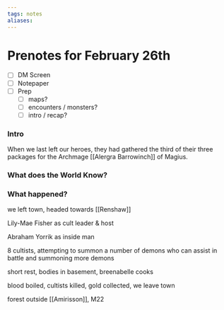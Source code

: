```yaml
---
tags: notes
aliases:
---
```


# Prenotes for February 26th
- [ ] DM Screen
- [ ] Notepaper
- [ ] Prep
	- [ ] maps?
	- [ ] encounters / monsters?
	- [ ] intro / recap?

### Intro

When we last left our heroes, they had gathered the third of their three packages for the Archmage [[Alergra Barrowinch]] of Magius.

### What does the World Know?


### What happened?

we left town, headed towards [[Renshaw]]


Lily-Mae Fisher as cult leader & host

Abraham Yorrik as inside man

8 cultists, attempting to summon a number of demons who can assist in battle and summoning more demons

short rest, bodies in basement, breenabelle cooks

blood boiled, cultists killed, gold collected, we leave town

forest outside [[Amirisson]], M22